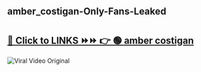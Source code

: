 
 ## amber_costigan-Only-Fans-Leaked

# <h2><a href="https://clipsfans.com/amber_costigan&ref=git">🔗 Click to LINKS ⏩⏩ 👉 🟢 amber costigan </a></h2>

<a href="https://clipsfans.com/amber_costigan&ref=git" rel="nofollow" data-target="animated-image.originalLink"><img src="https://i.ibb.co.com/xMMVF88/686577567.gif" alt="Viral Video Original" style="max-width: 100%; display: inline-block;" data-target="animated-image.originalImage"></a>
